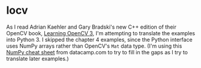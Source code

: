 # locv

As I read Adrian Kaehler and Gary Bradski's new C++ edition of
their OpenCV book,
[Learning OpenCV 3](http://shop.oreilly.com/product/0636920044765.do),
I'm attempting to translate the examples
into Python 3.  I skipped the chapter 4 examples, since the Python
interface uses NumPy arrays rather than OpenCV's `Mat` data type.
(I'm using this
[NumPy cheat sheet](https://s3.amazonaws.com/assets.datacamp.com/blog_assets/Numpy_Python_Cheat_Sheet.pdf)
from datacamp.com to try to fill in the gaps as I try to translate
later examples.)
